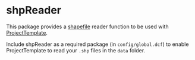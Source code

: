 # shpReader

This package provides a [shapefile](https://en.wikipedia.org/wiki/Shapefile)
reader function to be used with
[ProjectTemplate](https://github.com/johnmyleswhite/ProjectTemplate).

Include shpReader as a required package (in `config/global.dcf`) to enable
ProjectTemplate to read your `.shp` files in the `data` folder.
